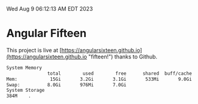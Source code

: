Wed Aug  9 06:12:13 AM EDT 2023

# Angular Fifteen


This project is live at [https://angularsixteen.github.io](https://angularsixteen.github.io "fifteen!") thanks to Github.

```bash
System Memory
               total        used        free      shared  buff/cache   available
Mem:            15Gi       3.2Gi       3.1Gi       533Mi       9.0Gi        11Gi
Swap:          8.0Gi       976Mi       7.0Gi
System Storage
384M	.
